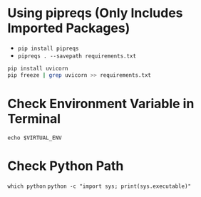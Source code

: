 # Using pipreqs (Only Includes Imported Packages)
- `pip install pipreqs`
- `pipreqs . --savepath requirements.txt`

```sh
pip install uvicorn
pip freeze | grep uvicorn >> requirements.txt
```
# Check Environment Variable in Terminal
`echo $VIRTUAL_ENV`

# Check Python Path
`which python`
`python -c "import sys; print(sys.executable)"`
